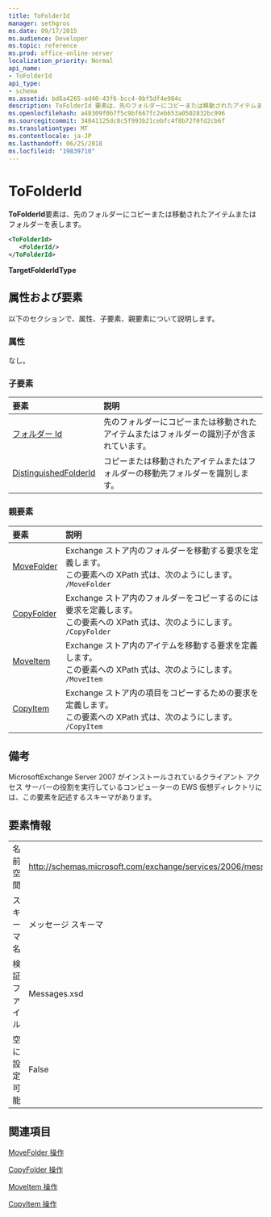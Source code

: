 ```yaml
---
title: ToFolderId
manager: sethgros
ms.date: 09/17/2015
ms.audience: Developer
ms.topic: reference
ms.prod: office-online-server
localization_priority: Normal
api_name:
- ToFolderId
api_type:
- schema
ms.assetid: bd6a4265-ad40-43f6-bcc4-0bf5df4e984c
description: ToFolderId 要素は、先のフォルダーにコピーまたは移動されたアイテムまたはフォルダーを表します。
ms.openlocfilehash: a48309f0b7f5c9bf667fc2eb653a0502832bc996
ms.sourcegitcommit: 34041125dc8c5f993b21cebfc4f8b72f0fd2cb6f
ms.translationtype: MT
ms.contentlocale: ja-JP
ms.lasthandoff: 06/25/2018
ms.locfileid: "19839710"
---
```

# <a name="tofolderid"></a>ToFolderId

**ToFolderId**要素は、先のフォルダーにコピーまたは移動されたアイテムまたはフォルダーを表します。 
  
```xml
<ToFolderId>
   <FolderId/>
</ToFolderId>
```

 **TargetFolderIdType**
## <a name="attributes-and-elements"></a>属性および要素

以下のセクションで、属性、子要素、親要素について説明します。
  
### <a name="attributes"></a>属性

なし。
  
### <a name="child-elements"></a>子要素

|**要素**|**説明**|
|:-----|:-----|
|[フォルダー Id](folderid.md) <br/> |先のフォルダーにコピーまたは移動されたアイテムまたはフォルダーの識別子が含まれています。  <br/> |
|[DistinguishedFolderId](distinguishedfolderid.md) <br/> |コピーまたは移動されたアイテムまたはフォルダーの移動先フォルダーを識別します。  <br/> |
   
### <a name="parent-elements"></a>親要素

|**要素**|**説明**|
|:-----|:-----|
|[MoveFolder](movefolder.md) <br/> |Exchange ストア内のフォルダーを移動する要求を定義します。  <br/> この要素への XPath 式は、次のようにします。  <br/>  `/MoveFolder` <br/> |
|[CopyFolder](copyfolder.md) <br/> |Exchange ストア内のフォルダーをコピーするのには要求を定義します。  <br/> この要素への XPath 式は、次のようにします。  <br/>  `/CopyFolder` <br/> |
|[MoveItem](moveitem.md) <br/> |Exchange ストア内のアイテムを移動する要求を定義します。  <br/> この要素への XPath 式は、次のようにします。  <br/>  `/MoveItem` <br/> |
|[CopyItem](copyitem.md) <br/> |Exchange ストア内の項目をコピーするための要求を定義します。  <br/> この要素への XPath 式は、次のようにします。  <br/>  `/CopyItem` <br/> |
   
## <a name="remarks"></a>備考

MicrosoftExchange Server 2007 がインストールされているクライアント アクセス サーバーの役割を実行しているコンピューターの EWS 仮想ディレクトリには、この要素を記述するスキーマがあります。
  
## <a name="element-information"></a>要素情報

|||
|:-----|:-----|
|名前空間  <br/> |http://schemas.microsoft.com/exchange/services/2006/messages  <br/> |
|スキーマ名  <br/> |メッセージ スキーマ  <br/> |
|検証ファイル  <br/> |Messages.xsd  <br/> |
|空に設定可能  <br/> |False  <br/> |
   
## <a name="see-also"></a>関連項目



[MoveFolder 操作](movefolder-operation.md)
  
[CopyFolder 操作](copyfolder-operation.md)
  

  [MoveItem 操作](moveitem-operation.md)
  

  [CopyItem 操作](copyitem-operation.md)

